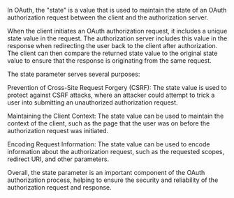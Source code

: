 In OAuth, the "state" is a value that is used to maintain the state of an OAuth authorization request between the client and the authorization server.

When the client initiates an OAuth authorization request, it includes a unique state value in the request. The authorization server includes this value in the response when redirecting the user back to the client after authorization. The client can then compare the returned state value to the original state value to ensure that the response is originating from the same request.

The state parameter serves several purposes:

Prevention of Cross-Site Request Forgery (CSRF): The state value is used to protect against CSRF attacks, where an attacker could attempt to trick a user into submitting an unauthorized authorization request.

Maintaining the Client Context: The state value can be used to maintain the context of the client, such as the page that the user was on before the authorization request was initiated.

Encoding Request Information: The state value can be used to encode information about the authorization request, such as the requested scopes, redirect URI, and other parameters.

Overall, the state parameter is an important component of the OAuth authorization process, helping to ensure the security and reliability of the authorization request and response.